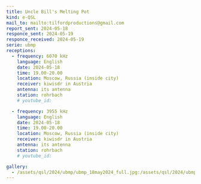 ```yaml
---
title: Uncle Bill's Melting Pot
kind: e-QSL
mail_to: mailto:tilfordproductions@gmail.com
report_sent: 2024-05-18
responce_sent: 2024-05-19
responce_received: 2024-05-19
serie: ubmp
receptions:
  - frequency: 6070 kHz
    language: English
    date: 2024-05-18
    time: 19.00-20.00
    location: Moscow, Russia (inside city)
    receiver: kiwisdr in Austria
    antenna: its antenna
    station: rohrbach
    # youtube_id: 

  - frequency: 3955 kHz
    language: English
    date: 2024-05-18
    time: 19.00-20.00
    location: Moscow, Russia (inside city)
    receiver: kiwisdr in Austria
    antenna: its antenna
    station: rohrbach
    # youtube_id: 

gallery:
  - /assets/qsl/2024/ubmp/ubmp_18may2024_full.jpg:/assets/qsl/2024/ubmp/ubmp_18may2024_small.jpg
---
```

